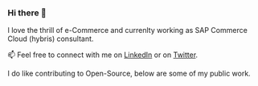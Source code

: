 ### Hi there 👋

I love the thrill of e-Commerce and currenlty working as SAP Commerce Cloud (hybris) consultant.

📫 Feel free to connect with me on [LinkedIn](https://www.linkedin.com/in/pratikabu/) or on [Twitter](https://twitter.com/pratikabu).

I do like contributing to Open-Source, below are some of my public work.

<!--
**pratikabu/pratikabu** is a ✨ _special_ ✨ repository because its `README.md` (this file) appears on your GitHub profile.

Here are some ideas to get you started:

- 🔭 I’m currently working on ...
- 🌱 I’m currently learning ...
- 👯 I’m looking to collaborate on ...
- 🤔 I’m looking for help with ...
- 💬 Ask me about ...
- 📫 How to reach me: ...
- 😄 Pronouns: ...
- ⚡ Fun fact: ...
-->
